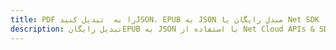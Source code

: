 ---title: PDF را به  تبدیل کنیدJSON، EPUB به JSON مبدل رایگان یا Net SDKdescription: تبدیل رایگانEPUB به JSON با استفاده از Net Cloud APIs & SDK همچنین اسناد PDF را در Cloud ایجاد، ویرایش و رندر کنید.---